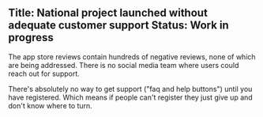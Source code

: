 Title: National project launched without adequate customer support
Status: Work in progress
--

The app store reviews contain hundreds of negative reviews, none of which are being addressed. There is no social media team where users could reach out for support. 

There's absolutely no way to get support ("faq and help buttons") until you have registered. Which means if people can't register they just give up and don't know where to turn.
